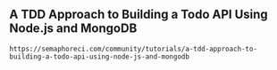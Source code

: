 ## A TDD Approach to Building a Todo API Using Node.js and MongoDB
    https://semaphoreci.com/community/tutorials/a-tdd-approach-to-building-a-todo-api-using-node-js-and-mongodb